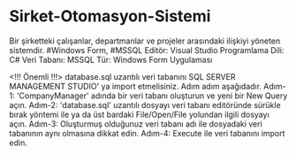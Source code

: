 # Sirket-Otomasyon-Sistemi
Bir şirketteki çalışanlar, departmanlar ve projeler arasındaki ilişkiyi yöneten sistemdir. #Windows Form, #MSSQL
Editör: Visual Studio
Programlama Dili: C#
Veri Tabanı: MSSQL
Tür: Windows Form Uygulaması

<!!! Önemli !!!>
database.sql uzantılı veri tabanını SQL SERVER MANAGEMENT STUDIO' ya import etmelisiniz. Adım adım aşağıdadır.
Adım-1: 'CompanyManager' adında bir veri tabanı oluşturun ve yeni bir New Query açın.
Adım-2: 'database.sql' uzantılı dosyayı veri tabanı editöründe sürükle bırak yöntemi ile ya da üst bardaki File/Open/File yolundan ilgili dosyayı açın.
Adım-3: Oluşturmuş olduğunuz veri tabanı adı ile dosyadaki veri tabanının aynı olmasına dikkat edin.
Adım-4: Execute ile veri tabanını import edin.
